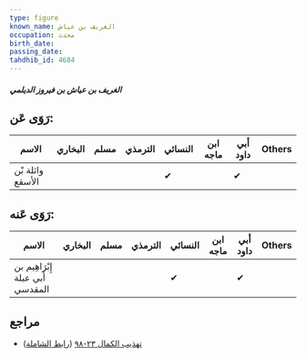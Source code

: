 ```yaml
---
type: figure
known_name: الغريف بن عياش
occupation: محدث
birth_date:
passing_date:
tahdhib_id: 4684
---
```

##### الغريف بن عياش بن فيروز الديلمي

## رَوَى عَن:
| الاسم            | البخاري | مسلم | الترمذي | النسائي | ابن ماجه | أبي داود | Others |
| ---------------- | ------- | ---- | ------- | ------- | -------- | -------- | ------ |
| واثلة بْن الأسقع |         |      |         | ✔       |          | ✔        |        |
## رَوَى عَنه:
| الاسم                            | البخاري | مسلم | الترمذي | النسائي | ابن ماجه | أبي داود | Others |
| -------------------------------- | ------- | ---- | ------- | ------- | -------- | -------- | ------ |
| إِبْرَاهِيم بن أَبي عبلة المقدسي |         |      |         | ✔       |          | ✔        |        |
## مراجع
- [تهذيب الكمال ٢٣-٩٨](obsidian://open?vault=Tahdhib-al-Kamal&file=Figures/٤٦٨٤-الغريف%20بن%20عياش%20بن%20فيروز%20الديلمي) ([رابط الشاملة](https://shamela.ws/book/3722/11985))